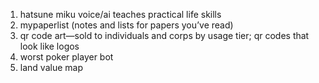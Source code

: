 1. hatsune miku voice/ai teaches practical life skills
2. mypaperlist (notes and lists for papers you’ve read)
3. qr code art—sold to individuals and corps by usage tier; qr codes that look like logos
4. worst poker player bot
5. land value map